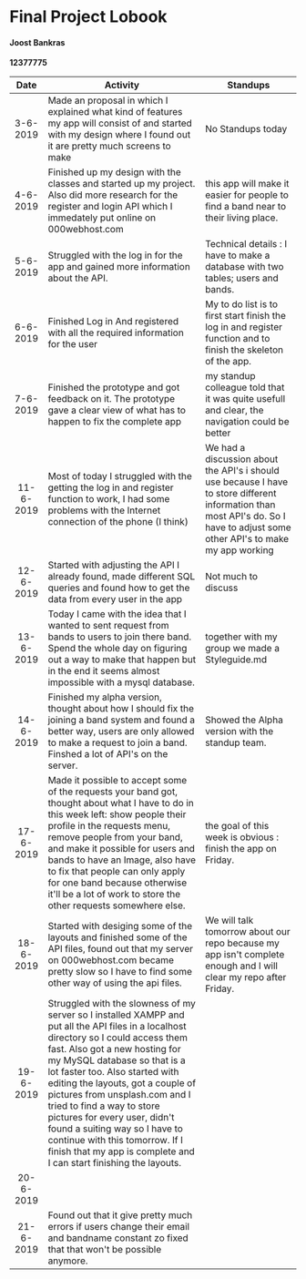 # Final Project Lobook
#### Joost Bankras
__12377775__

| Date | Activity | Standups |
|:-------------------------------------------:|------------------------------------------------------| ------------ |
|3-6-2019 | Made an proposal in which I explained what kind of features my app will consist of and started with my design where I found out it are pretty much screens to make | No Standups today|
|4-6-2019 | Finished up my design with the classes and started up my project. Also did more research for the register and login API which I immedately put online on 000webhost.com | this app will make it easier for people to find a band near to their living place.  |
|5-6-2019| Struggled with the log in for the app and gained more information about the API. |Technical details : I have to make a database with two tables; users and bands. |
|6-6-2019| Finished Log in And registered with all the required information for the user| My to do list is to first start finish the log in and register function and to finish the skeleton of the app. |
|7-6-2019| Finished the prototype and got feedback on it. The prototype gave a clear view of what has to happen to fix the complete app| my standup colleague told that it was quite usefull and clear, the navigation could be better|
|11-6-2019| Most of today I struggled with the getting the log in and register function to work, I had some problems with the Internet connection of the phone (I think)| We had a discussion about the API's i should use because I have to store different information than most API's do. So I have to adjust some other API's to make my app working|
|12-6-2019| Started with adjusting the API I already found, made different SQL queries and found how to get the data from every user in the app | Not much to discuss |
|13-6-2019|Today I came with the idea that I wanted to sent request from bands to users to join there band. Spend the whole day on figuring out a way to make that happen but in the end it seems almost impossible with a mysql database. |together with my group we made a Styleguide.md|
|14-6-2019|Finished my alpha version, thought about how I should fix the joining a band system and found a better way, users are only allowed to make a request to join a band. Finshed a lot of API's on the server.|Showed the Alpha version with the standup team.|
|17-6-2019|Made it possible to accept some of the requests your band got, thought about what I have to do in this week left: show people their profile in the requests menu, remove people from your band, and make it possible for users and bands to have an Image, also have to fix that people can only apply for one band because otherwise it'll be a lot of work to store the other requests somewhere else.|the goal of this week is obvious : finish the app on Friday.|
|18-6-2019|Started with desiging some of the layouts and finished some of the API files, found out that my server on 000webhost.com became pretty slow so I have to find some other way of using the api files.|We will talk tomorrow about our repo because my app isn't complete enough and I will clear my repo after Friday.|
|19-6-2019|Struggled with the slowness of my server so I installed XAMPP and put all the API files in a localhost directory so I could access them fast. Also got a new hosting for my MySQL database so that is a lot faster too. Also started with editing the layouts, got a couple of pictures from unsplash.com and I tried to find a way to store pictures for every user, didn't found a suiting way so I have to continue with this tomorrow. If I finish that my app is complete and I can start finishing the layouts.||
|20-6-2019|||
|21-6-2019|Found out that it give pretty much errors if users change their email and bandname constant zo fixed that that won't be possible anymore.||